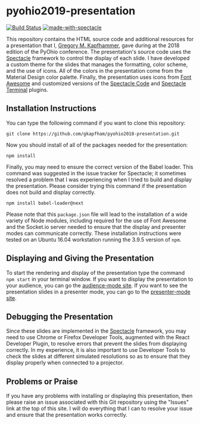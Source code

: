 # pyohio2019-presentation

[![Build Status](https://api.travis-ci.org/gkapfham/pyohio2018-presentation.svg?branch=master)](https://travis-ci.org/gkapfham/pyohio2018-presentation) [![made-with-spectacle](https://img.shields.io/badge/Made%20with-Spectacle-orange.svg)](https://github.com/FormidableLabs/spectacle)

This repository contains the HTML source code and additional resources for a
presentation that I, [Gregory M.
Kapfhammer](https://www.gregorykapfhammer.com/), gave during at the 2018 edition
of the PyOhio conference. The presentation's source code uses the
[Spectacle](https://github.com/FormidableLabs/spectacle) framework to control
the display of each slide. I have developed a custom theme for the slides that
manages the formatting, color scheme, and the use of icons. All of the colors in
the presentation come from the Material Design color palette. Finally, the
presentation uses icons from [Font Awesome](https://fontawesome.com/) and
customized versions of the [Spectacle
Code](https://github.com/jamiebuilds/spectacle-code-slide) and [Spectacle
Terminal](https://github.com/elijahmanor/spectacle-terminal) plugins.

## Installation Instructions

You can type the following command if you want to clone this repository:

```shell
git clone https://github.com/gkapfham/pyohio2018-presentation.git
```

Now you should install of all of the packages needed for the presentation:

```shell
npm install
```

Finally, you may need to ensure the correct version of the Babel loader. This
command was suggested in the issue tracker for Spectacle; it sometimes resolved
a problem that I was experiencing when I tried to build and display the
presentation. Please consider trying this command if the presentation does not
build and display correctly.

```shell
npm install babel-loader@next
```

Please note that this `package.json` file will lead to the installation of a
wide variety of Node modules, including required for the use of Font Awesome and
the Socket.io server needed to ensure that the display and presenter modes can
communicate correctly. These installation instructions were tested on an Ubuntu
16.04 workstation running the 3.9.5 version of `npm`.

## Displaying and Giving the Presentation

To start the rendering and display of the presentation type the command `npm
start` in your terminal window. If you want to display the presentation to your
audience, you can go the [audience-mode site](http://localhost:3000/#/). If you
want to see the presentation slides in a presenter mode, you can go to the
[presenter-mode site](http://localhost:3000/#/?presenter&timer).

## Debugging the Presentation

Since these slides are implemented in the
[Spectacle](https://github.com/FormidableLabs/spectacle) framework, you may need
to use Chrome or Firefox Developer Tools, augmented with the React Developer
Plugin, to resolve errors that prevent the slides from displaying correctly. In
my experience, it is also important to use Developer Tools to check the slides
at different simulated resolutions so as to ensure that they display properly
when connected to a projector.

## Problems or Praise

If you have any problems with installing or displaying this presentation, then
please raise an issue associated with this Git repository using the "Issues"
link at the top of this site. I will do everything that I can to resolve your
issue and ensure that the presentation works correctly.
